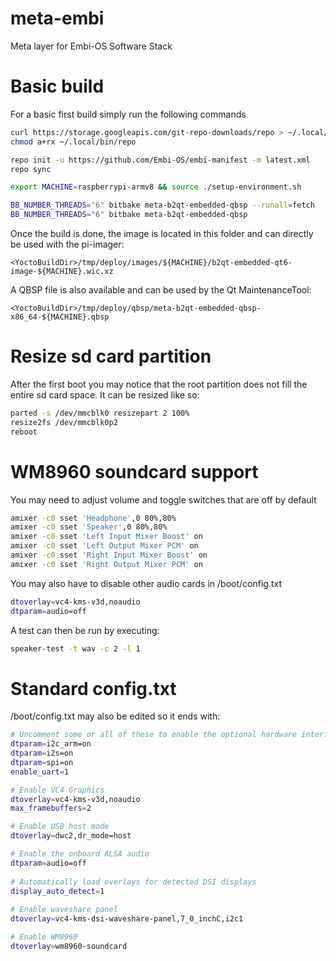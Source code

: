 # meta-embi
Meta layer for Embi-OS Software Stack

# Basic build
For a basic first build simply run the following commands
```bash
curl https://storage.googleapis.com/git-repo-downloads/repo > ~/.local/bin/repo
chmod a+rx ~/.local/bin/repo

repo init -u https://github.com/Embi-OS/embi-manifest -m latest.xml
repo sync

export MACHINE=raspberrypi-armv8 && source ./setup-environment.sh

BB_NUMBER_THREADS="6" bitbake meta-b2qt-embedded-qbsp --runall=fetch
BB_NUMBER_THREADS="6" bitbake meta-b2qt-embedded-qbsp
```
Once the build is done, the image is located in this folder and can directly be used with the pi-imager:
```filenames
<YoctoBuildDir>/tmp/deploy/images/${MACHINE}/b2qt-embedded-qt6-image-${MACHINE}.wic.xz
```

A QBSP file is also available and can be used by the Qt MaintenanceTool:
```filenames
<YoctoBuildDir>/tmp/deploy/qbsp/meta-b2qt-embedded-qbsp-x86_64-${MACHINE}.qbsp
```

# Resize sd card partition
After the first boot you may notice that the root partition does not fill the entire sd card space. It can be resized like so:
```bash
parted -s /dev/mmcblk0 resizepart 2 100%
resize2fs /dev/mmcblk0p2
reboot
```

# WM8960 soundcard support
You may need to adjust volume and toggle switches that are off by default
```bash
amixer -c0 sset 'Headphone',0 80%,80%
amixer -c0 sset 'Speaker',0 80%,80%
amixer -c0 sset 'Left Input Mixer Boost' on
amixer -c0 sset 'Left Output Mixer PCM' on
amixer -c0 sset 'Right Input Mixer Boost' on
amixer -c0 sset 'Right Output Mixer PCM' on
```
You may also have to disable other audio cards in /boot/config.txt
```bash
dtoverlay=vc4-kms-v3d,noaudio
dtparam=audio=off
```

A test can then be run by executing:
```bash
speaker-test -t wav -c 2 -l 1
```

# Standard config.txt
/boot/config.txt may also be edited so it ends with:
```bash
# Uncomment some or all of these to enable the optional hardware interfaces
dtparam=i2c_arm=on
dtparam=i2s=on
dtparam=spi=on
enable_uart=1

# Enable VC4 Graphics
dtoverlay=vc4-kms-v3d,noaudio
max_framebuffers=2

# Enable USB host mode
dtoverlay=dwc2,dr_mode=host

# Enable the onboard ALSA audio 
dtparam=audio=off
 
# Automatically load overlays for detected DSI displays 
display_auto_detect=1 
 
# Enable waveshare panel 
dtoverlay=vc4-kms-dsi-waveshare-panel,7_0_inchC,i2c1 

# Enable WM8960
dtoverlay=wm8960-soundcard
```
